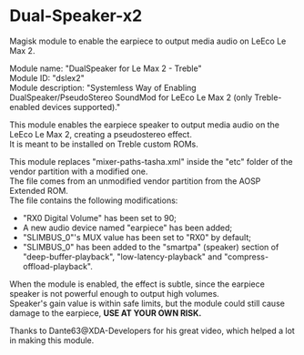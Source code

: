 # Dual-Speaker-x2
<p>Magisk module to enable the earpiece to output media audio on LeEco Le Max 2.</p>

<p>Module name: "DualSpeaker for Le Max 2 - Treble"<br>
Module ID: "dslex2"<br>
Module description: "Systemless Way of Enabling DualSpeaker/PseudoStereo SoundMod for LeEco Le Max 2 (only Treble-enabled devices supported)."</p>

<p>This module enables the earpiece speaker to output media audio on the LeEco Le Max 2, creating a pseudostereo effect.<br>
It is meant to be installed on Treble custom ROMs.</p>


<p>This module replaces "mixer-paths-tasha.xml" inside the "etc" folder of the vendor partition with a modified one.<br>
The file comes from an unmodified vendor partition from the AOSP Extended ROM.<br>
The file contains the following modifications:<br>
<ul>
	<li> "RX0 Digital Volume" has been set to 90;</li>
	<li> A new audio device named "earpiece" has been added;</li>
	<li> "SLIMBUS_0"'s MUX value has been set to "RX0" by default;</li>
	<li> "SLIMBUS_0" has been added to the "smartpa" (speaker) section of "deep-buffer-playback", "low-latency-playback" and "compress-offload-playback".</li>
</ul>
</p>
	
<p>When the module is enabled, the effect is subtle, since the earpiece speaker is not powerful enough to output high volumes.<br>
Speaker's gain value is within safe limits, but the module could still cause damage to the earpiece, <b>USE AT YOUR OWN RISK.</b></p>


<p>Thanks to Dante63@XDA-Developers for his great video, which helped a lot in making this module.</p>
